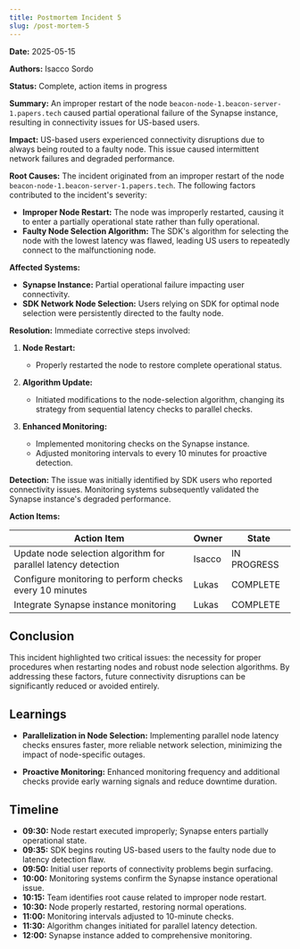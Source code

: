 ```yaml
---
title: Postmortem Incident 5
slug: /post-mortem-5
---
```


**Date:** 2025-05-15

**Authors:** Isacco Sordo

**Status:** Complete, action items in progress

**Summary:**
An improper restart of the node `beacon-node-1.beacon-server-1.papers.tech` caused partial operational failure of the Synapse instance, resulting in connectivity issues for US-based users.

**Impact:**
US-based users experienced connectivity disruptions due to always being routed to a faulty node. This issue caused intermittent network failures and degraded performance.

**Root Causes:**
The incident originated from an improper restart of the node `beacon-node-1.beacon-server-1.papers.tech`. The following factors contributed to the incident's severity:

- **Improper Node Restart:** The node was improperly restarted, causing it to enter a partially operational state rather than fully operational.
- **Faulty Node Selection Algorithm:** The SDK's algorithm for selecting the node with the lowest latency was flawed, leading US users to repeatedly connect to the malfunctioning node.

**Affected Systems:**

- **Synapse Instance:** Partial operational failure impacting user connectivity.
- **SDK Network Node Selection:** Users relying on SDK for optimal node selection were persistently directed to the faulty node.

**Resolution:**
Immediate corrective steps involved:

1. **Node Restart:**

   - Properly restarted the node to restore complete operational status.

2. **Algorithm Update:**

   - Initiated modifications to the node-selection algorithm, changing its strategy from sequential latency checks to parallel checks.

3. **Enhanced Monitoring:**

   - Implemented monitoring checks on the Synapse instance.
   - Adjusted monitoring intervals to every 10 minutes for proactive detection.

**Detection:**
The issue was initially identified by SDK users who reported connectivity issues. Monitoring systems subsequently validated the Synapse instance's degraded performance.

**Action Items:**

| Action Item                                                    | Owner  | State       |
| -------------------------------------------------------------- | ------ | ----------- |
| Update node selection algorithm for parallel latency detection | Isacco | IN PROGRESS |
| Configure monitoring to perform checks every 10 minutes        | Lukas  | COMPLETE    |
| Integrate Synapse instance monitoring                          | Lukas  | COMPLETE    |

## Conclusion

This incident highlighted two critical issues: the necessity for proper procedures when restarting nodes and robust node selection algorithms. By addressing these factors, future connectivity disruptions can be significantly reduced or avoided entirely.

## Learnings

- **Parallelization in Node Selection:**
  Implementing parallel node latency checks ensures faster, more reliable network selection, minimizing the impact of node-specific outages.

- **Proactive Monitoring:**
  Enhanced monitoring frequency and additional checks provide early warning signals and reduce downtime duration.

## Timeline

- **09:30:** Node restart executed improperly; Synapse enters partially operational state.
- **09:35:** SDK begins routing US-based users to the faulty node due to latency detection flaw.
- **09:50:** Initial user reports of connectivity problems begin surfacing.
- **10:00:** Monitoring systems confirm the Synapse instance operational issue.
- **10:15:** Team identifies root cause related to improper node restart.
- **10:30:** Node properly restarted, restoring normal operations.
- **11:00:** Monitoring intervals adjusted to 10-minute checks.
- **11:30:** Algorithm changes initiated for parallel latency detection.
- **12:00:** Synapse instance added to comprehensive monitoring.
